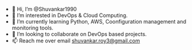 - 👋 Hi, I’m @Shuvankar1990
- 👀 I’m interested in DevOps & Cloud Computing.
- 🌱 I’m currently learning Python, AWS, Coonfiguration management and monitoring tools.
- 💞️ I’m looking to collaborate on DevOps based projects.
- 📫 Reach me over email shuvankar.roy3@gmail.com

<!---
Shuvankar1990/Shuvankar1990 is a ✨ special ✨ repository because its `README.md` (this file) appears on your GitHub profile.
You can click the Preview link to take a look at your changes.
--->
